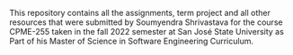 This repository contains all the assignments, term project and all other resources that were submitted by Soumyendra Shrivastava for the course CPME-255 taken in the fall 2022 semester at San José State University as Part of his Master of Science in Software Engineering Curriculum.